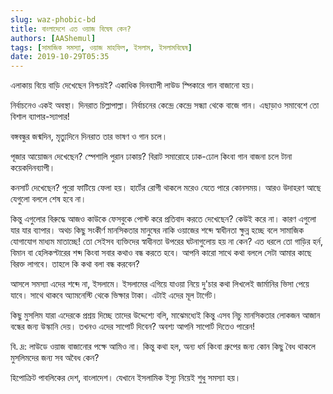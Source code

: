```yaml
---
slug: waz-phobic-bd
title: বাংলাদেশে এত ওয়াজ বিদ্বেষ কেন?
authors: [AAShemul]
tags: [সামাজিক সমস্যা, ওয়াজ মাহফিল, ইসলাম, ইসলামবিদ্বেষ]
date: 2019-10-29T05:35
---
```


<head>
    <link rel="apple-touch-icon" sizes="57x57" href="/icon/apple-icon-57x57.png" />
    <link rel="apple-touch-icon" sizes="60x60" href="/icon/apple-icon-60x60.png" />
    <link rel="apple-touch-icon" sizes="72x72" href="/icon/apple-icon-72x72.png" />
    <link rel="apple-touch-icon" sizes="76x76" href="/icon/apple-icon-76x76.png" />
    <link rel="apple-touch-icon" sizes="114x114" href="/icon/apple-icon-114x114.png" />
    <link rel="apple-touch-icon" sizes="120x120" href="/icon/apple-icon-120x120.png" />
    <link rel="apple-touch-icon" sizes="144x144" href="/icon/apple-icon-144x144.png" />
    <link rel="apple-touch-icon" sizes="152x152" href="/icon/apple-icon-152x152.png" />
    <link rel="apple-touch-icon" sizes="180x180" href="/icon/apple-icon-180x180.png" />
    <link rel="icon" type="image/png" sizes="192x192"  href="/icon/android-icon-192x192.png" />
    <link rel="icon" type="image/png" sizes="32x32" href="/icon/favicon-32x32.png" />
    <link rel="icon" type="image/png" sizes="96x96" href="/icon/favicon-96x96.png" />
    <link rel="icon" type="image/png" sizes="16x16" href="/icon/favicon-16x16.png" />
    <link rel="manifest" href="/manifest.json" />
    <meta name="msapplication-TileColor" content="#ffffff" />
    <meta name="msapplication-TileImage" content="/icon/ms-icon-144x144.png" />
</head>

এলাকায় বিয়ে বাড়ি দেখেছেন নিশ্চয়ই? একাধিক দিনব্যাপী লাউড স্পিকারে গান বাজানো হয়।

নির্বাচনেও একই অবস্থা। দিনরাত চিল্লাপাল্লা। নির্বাচনের কেন্দ্রে কেন্দ্রে সন্ধ্যা থেকে বাজে গান। এছাড়াও সমাবেশে তো বিশাল
ব্যাপার-স্যাপার!
<!--truncate-->

বঙ্গবন্ধুর জন্মদিন, মৃত্যুদিনে দিনরাত তার ভাষণ ও গান চলে।

পূজার আয়োজন দেখেছেন? স্পেশালি পুরান ঢাকায়? বিরাট সমারোহে ঢাক-ঢোল কিংবা গান বাজনা চলে টানা কয়েকদিনব্যাপী।

কনসার্ট দেখেছেন? পুরো ফাটিয়ে ফেলা হয়। হার্টের রোগী থাকলে মরেও যেতে পারে কোনসময়। আরও উদাহরণ আছে যেগুলো বললে শেষ হবে না।

কিন্তু এগুলোর বিরুদ্ধে আজও কাউকে ফেসবুকে পোস্ট করে প্রতিবাদ করতে দেখেছেন? কেউই করে না। কারণ এগুলো যার যার ব্যাপার। অথচ
কিছু সংকীর্ণ মানসিকতার মানুষের নাকি ওয়াজের শব্দে স্বাধীনতা ক্ষুন্ন হচ্ছে বলে সামাজিক যোগাযোগ মাধ্যম মাতাচ্ছে! তো সেইসব
ব্যক্তিদের স্বাধীনতা উপরের ঘটনাগুলোয় হয় না কেন? এত ধরলে তো গাড়ির হর্ন, বিমান বা হেলিকপ্টারের শব্দ কিংবা সবার কথাও বন্ধ
করতে হবে। আপনি কারো সাথে কথা বললে সেটা আমার কাছে বিরক্ত লাগবে। তাহলে কি কথা বলা বন্ধ করবেন?

আসলে সমস্যা এদের শব্দে না, ইসলামে। ইসলামের এগিয়ে যাওয়া নিয়ে দু'চার কথা লিখলেই জার্মানির ভিসা পেয়ে যাবে। সাথে থাকবে
অ্যামনেস্টি থেকে ভিক্ষার টাকা। এটাই এদের মূল টার্গেট।

কিছু মুসলিম যারা এদেরকে প্রশ্রয় দিচ্ছে তাদের উদ্দেশ্যে বলি, মাঝেমধ্যেই কিন্তু এসব নিচু মানসিকতার লোকজন আজান বন্ধের জন্য
উস্কানি দেয়। তখনও এদের সাপোর্ট দিবেন? অবশ্য আপনি সাপোর্ট দিতেও পারেন!

বি. দ্র: লাউডে ওয়াজ বাজানোর পক্ষে আমিও না। কিন্তু কথা হল, অন্য ধর্ম কিংবা গ্রুপের জন্য কোন কিছু বৈধ থাকলে মুসলিমদের জন্য
সব অবৈধ কেন?

হিপোক্রিট পাবলিকের দেশ, বাংলাদেশ। যেখানে ইসলামিক ইস্যু নিয়েই শুধু সমস্যা হয়।